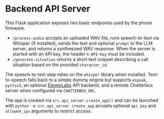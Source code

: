 # Backend API Server

This Flask application exposes two basic endpoints used by the phone firmware.

- `/process-audio` accepts an uploaded WAV file, runs speech-to-text via Whisper (if installed), sends the text and optional `prompt` to the LLM server, and returns a synthesized WAV response. When the server is started with an API key, the header `X-API-Key` must be included.
- `/generate-situation` returns a short text snippet describing a call situation based on the provided `character_id`.

The speech-to-text step relies on the `whisper` library when installed. Text-to-speech falls back to a simple dummy engine but supports `espeak`, `pyttsx3`, an optional [ElevenLabs](https://elevenlabs.io) API backend, and a remote Chatterbox server when configured via `CHATTERBOX_URL`.

The app is created via `src.api_server.create_app()` and can be launched with `python -m src.api_server`.
`create_app` accepts optional `api_key` and `allowed_ips` arguments to restrict access.

